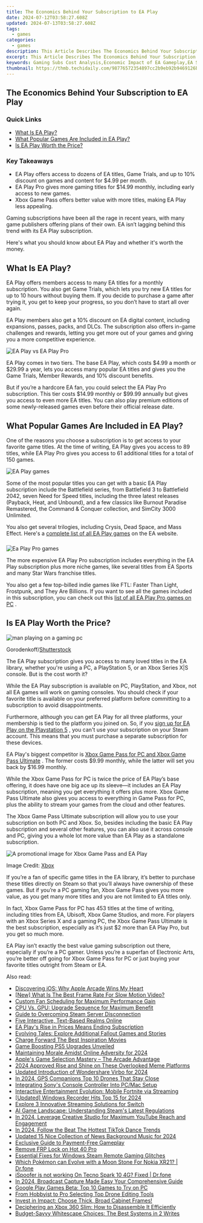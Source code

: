 ```yaml
---
title: The Economics Behind Your Subscription to EA Play
date: 2024-07-12T03:58:27.608Z
updated: 2024-07-13T03:58:27.608Z
tags:
  - games
categories:
  - games
description: This Article Describes The Economics Behind Your Subscription to EA Play
excerpt: This Article Describes The Economics Behind Your Subscription to EA Play
keywords: Gaming Subs Cost Analysis,Economic Impact of EA Gameplay,EA Subscription Pricing Strategy,Understanding Video Games Economics,Profit Margin in Gaming Services,Analyzing Game Publisher Revenues,Assessing Costs of Play Subscriptions
thumbnail: https://thmb.techidaily.com/98776572354897cc2b9eb92b9469126b6b1576e9ed20c23d2405392dbcb37fbd.jpg
---
```


## The Economics Behind Your Subscription to EA Play

### Quick Links

* [What Is EA Play?](#what-is-ea-play)
* [What Popular Games Are Included in EA Play?](#what-popular-games-are-included-in-ea-play)
* [Is EA Play Worth the Price?](#is-ea-play-worth-the-price)

### Key Takeaways

* EA Play offers access to dozens of EA titles, Game Trials, and up to 10% discount on games and content for $4.99 per month.
* EA Play Pro gives more gaming titles for $14.99 monthly, including early access to new games.
* Xbox Game Pass offers better value with more titles, making EA Play less appealing.

 Gaming subscriptions have been all the rage in recent years, with many game publishers offering plans of their own. EA isn’t lagging behind this trend with its EA Play subscription.

 Here's what you should know about EA Play and whether it's worth the money.

## What Is EA Play?

 EA Play offers members access to many EA titles for a monthly subscription. You also get Game Trials, which lets you try new EA titles for up to 10 hours without buying them. If you decide to purchase a game after trying it, you get to keep your progress, so you don’t have to start all over again.

 EA Play members also get a 10% discount on EA digital content, including expansions, passes, packs, and DLCs. The subscription also offers in-game challenges and rewards, letting you get more out of your games and giving you a more competitive experience.

![EA Play vs EA Play Pro](https://static1.makeuseofimages.com/wordpress/wp-content/uploads/2024/03/ea-play-vs-ea-play-pro.jpg)

 EA Play comes in two tiers. The base EA Play, which costs $4.99 a month or $29.99 a year, lets you access many popular EA titles and gives you the Game Trials, Member Rewards, and 10% discount benefits.

 But if you’re a hardcore EA fan, you could select the EA Play Pro subscription. This tier costs $14.99 monthly or $99.99 annually but gives you access to even more EA titles. You can also play premium editions of some newly-released games even before their official release date.

## What Popular Games Are Included in EA Play?

 One of the reasons you choose a subscription is to get access to your favorite game titles. At the time of writing, EA Play gives you access to 89 titles, while EA Play Pro gives you access to 61 additional titles for a total of 150 games.

![EA Play games](https://static1.makeuseofimages.com/wordpress/wp-content/uploads/2024/03/ea-play-games.jpg)

 Some of the most popular titles you can get with a basic EA Play subscription include the Battlefield series, from Battlefield 3 to Battlefield 2042, seven Need for Speed titles, including the three latest releases (Payback, Heat, and Unbound), and a few classics like Burnout Paradise Remastered, the Command & Conquer collection, and SimCity 3000 Unlimited.

 You also get several trilogies, including Crysis, Dead Space, and Mass Effect. Here's a [complete list of all EA Play games](https://www.ea.com/ea-play/games#ea-app) on the EA website.

###

![Ea Play Pro games](https://static1.makeuseofimages.com/wordpress/wp-content/uploads/2024/03/ea-play-pro-games.jpg)

 The more expensive EA Play Pro subscription includes everything in the EA Play subscription plus more niche games, like several titles from EA Sports and many Star Wars franchise titles.

 You also get a few top-billed indie games like FTL: Faster Than Light, Frostpunk, and They Are Billions. If you want to see all the games included in this subscription, you can check out this [list of all EA Play Pro games on PC](https://www.ea.com/ea-play/games#ea-play-pro) .

## Is EA Play Worth the Price?

![man playing on a gaming pc](https://static1.makeuseofimages.com/wordpress/wp-content/uploads/2024/01/man-playing-on-a-gaming-pc.jpg)

 Gorodenkoff/[Shutterstock](https://www.shutterstock.com/image-photo/professional-gamer-playing-firstperson-shooter-online-1430140334)

 The EA Play subscription gives you access to many loved titles in the EA library, whether you're using a PC, a PlayStation 5, or an Xbox Series X|S console. But is the cost worth it?

 While the EA Play subscription is available on PC, PlayStation, and Xbox, not all EA games will work on gaming consoles. You should check if your favorite title is available on your preferred platform before committing to a subscription to avoid disappointments.

 Furthermore, although you can get EA Play for all three platforms, your membership is tied to the platform you joined on. So, if you [sign up for EA Play on the Playstation 5](https://www.makeuseof.com/how-to-subscribe-to-and-use-ea-play-on-ps5/) , you can't use your subscription on your Steam account. This means that you must purchase a separate subscription for these devices.

 EA Play's biggest competitor is [Xbox Game Pass for PC and Xbox Game Pass Ultimate](https://www.makeuseof.com/tag/what-is-xbox-game-pass-everything-need-know/) . The former costs $9.99 monthly, while the latter will set you back by $16.99 monthly.

 While the Xbox Game Pass for PC is twice the price of EA Play’s base offering, it does have one big ace up its sleeve—it includes an EA Play subscription, meaning you get everything it offers plus more. Xbox Game Pass Ultimate also gives you access to everything in Game Pass for PC, plus the ability to stream your games from the cloud and other features.

 The Xbox Game Pass Ultimate subscription will allow you to use your subscription on both PC and Xbox. So, besides including the basic EA Play subscription and several other features, you can also use it across console and PC, giving you a whole lot more value than EA Play as a standalone subscription.

![A promotional image for Xbox Game Pass and EA Play](https://static1.makeuseofimages.com/wordpress/wp-content/uploads/2023/03/xbox-game-pass-and-ea-play.jpg)

 Image Credit: [Xbox](https://www.xbox.com/en-us/games/store/xbox-game-pass-ultimate/cfq7ttc0khs0?WT.mc%5Fid=CNavGamesXboxGamePassUltimate)

 If you’re a fan of specific game titles in the EA library, it’s better to purchase these titles directly on Steam so that you’ll always have ownership of these games. But if you’re a PC gaming fan, Xbox Game Pass gives you more value, as you get many more titles and you are not limited to EA titles only.

 In fact, Xbox Game Pass for PC has 453 titles at the time of writing, including titles from EA, Ubisoft, Xbox Game Studios, and more. For players with an Xbox Series X and a gaming PC, the Xbox Game Pass Ultimate is the best subscription, especially as it’s just $2 more than EA Play Pro, but you get so much more.

 EA Play isn’t exactly the best value gaming subscription out there, especially if you’re a PC gamer. Unless you’re a superfan of Electronic Arts, you’re better off going for Xbox Game Pass for PC or just buying your favorite titles outright from Steam or EA.


<ins class="adsbygoogle"
     style="display:block"
     data-ad-format="autorelaxed"
     data-ad-client="ca-pub-7571918770474297"
     data-ad-slot="1223367746"></ins>



<ins class="adsbygoogle"
     style="display:block"
     data-ad-client="ca-pub-7571918770474297"
     data-ad-slot="8358498916"
     data-ad-format="auto"
     data-full-width-responsive="true"></ins>



<span class="atpl-alsoreadstyle">Also read:</span>
<div><ul>
<li><a href="https://games-able.techidaily.com/discovering-ios-why-apple-arcade-wins-my-heart/"><u>Discovering iOS: Why Apple Arcade Wins My Heart</u></a></li>
<li><a href="https://extra-approaches.techidaily.com/new-what-is-the-best-frame-rate-for-slow-motion-video/"><u>[New] What Is The Best Frame Rate For Slow Motion Video?</u></a></li>
<li><a href="https://games-able.techidaily.com/custom-fan-scheduling-for-maximum-performance-gain/"><u>Custom Fan Scheduling for Maximum Performance Gain</u></a></li>
<li><a href="https://games-able.techidaily.com/cpu-vs-gpu-upgrade-sequence-for-maximum-benefit/"><u>CPU Vs. GPU: Upgrade Sequence for Maximum Benefit</u></a></li>
<li><a href="https://games-able.techidaily.com/guide-to-overcoming-steam-server-disconnection/"><u>Guide to Overcoming Steam Server Disconnection</u></a></li>
<li><a href="https://games-able.techidaily.com/five-interactive-text-based-realms-online/"><u>Five Interactive, Text-Based Realms Online</u></a></li>
<li><a href="https://games-able.techidaily.com/ea-plays-rise-in-prices-means-ending-subscription/"><u>EA Play's Rise in Prices Means Ending Subscription</u></a></li>
<li><a href="https://games-able.techidaily.com/evolving-tales-explore-additional-fallout-games-and-stories/"><u>Evolving Tales: Explore Additional Fallout Games and Stories</u></a></li>
<li><a href="https://extra-lessons.techidaily.com/charge-forward-the-best-inspiration-movies/"><u>Charge Forward  The Best Inspiration Movies</u></a></li>
<li><a href="https://games-able.techidaily.com/game-boosting-ps5-upgrades-unveiled/"><u>Game Boosting PS5 Upgrades Unveiled</u></a></li>
<li><a href="https://youtube-help.techidaily.com/maintaining-morale-amidst-online-adversity-for-2024/"><u>Maintaining Morale Amidst Online Adversity for 2024</u></a></li>
<li><a href="https://games-able.techidaily.com/apples-game-selection-mastery-the-arcade-advantage/"><u>Apple's Game Selection Mastery – The Arcade Advantage</u></a></li>
<li><a href="https://facebook-video-content.techidaily.com/2024-approved-rise-and-shine-on-these-overlooked-meme-platforms/"><u>2024 Approved  Rise and Shine on These Overlooked Meme Platforms</u></a></li>
<li><a href="https://ai-voice-clone.techidaily.com/updated-introduction-of-wondershare-virbo-for-2024/"><u>Updated Introduction of Wondershare Virbo for 2024</u></a></li>
<li><a href="https://some-techniques.techidaily.com/in-2024-gps-companions-top-10-drones-that-stay-close/"><u>In 2024, GPS Companions  Top 10 Drones That Stay Close</u></a></li>
<li><a href="https://games-able.techidaily.com/integrating-sonys-console-controller-into-pcmac-setup/"><u>Integrating Sony's Console Controller Into PC/Mac Setup</u></a></li>
<li><a href="https://games-able.techidaily.com/interactive-entertainment-evolution-mobile-fortnite-via-streaming/"><u>Interactive Entertainment Evolution: Mobile Fortnite via Streaming</u></a></li>
<li><a href="https://screen-sharing-recording.techidaily.com/updated-windows-recorder-hits-top-15-for-2024/"><u>[Updated] Windows Recorder Hits  Top 15 for 2024</u></a></li>
<li><a href="https://games-able.techidaily.com/explore-3-innovative-streaming-solutions-for-switch/"><u>Explore 3 Innovative Streaming Solutions for Switch</u></a></li>
<li><a href="https://games-able.techidaily.com/ai-game-landscape-understanding-steams-latest-regulations/"><u>AI Game Landscape: Understanding Steam's Latest Regulations</u></a></li>
<li><a href="https://youtube-lab.techidaily.com/24-leverage-creative-studio-for-maximum-youtube-reach-and-engagement/"><u>In 2024, Leverage Creative Studio for Maximum YouTube Reach and Engagement</u></a></li>
<li><a href="https://tiktok-video-recordings.techidaily.com/in-2024-follow-the-beat-the-hottest-tiktok-dance-trends/"><u>In 2024, Follow the Beat  The Hottest TikTok Dance Trends</u></a></li>
<li><a href="https://audio-shaping.techidaily.com/updated-15-nice-collection-of-news-background-music-for-2024/"><u>Updated 15 Nice Collection of News Background Music for 2024</u></a></li>
<li><a href="https://games-able.techidaily.com/exclusive-guide-to-payment-free-gameplay/"><u>Exclusive Guide to Payment-Free Gameplay</u></a></li>
<li><a href="https://review-topics.techidaily.com/remove-frp-lock-on-hot-40-pro-by-drfone-android-unlock-remove-google-frp/"><u>Remove FRP Lock on Hot 40 Pro</u></a></li>
<li><a href="https://games-able.techidaily.com/essential-fixes-for-windows-steam-remote-gaming-glitches/"><u>Essential Fixes for Windows Steam Remote Gaming Glitches</u></a></li>
<li><a href="https://android-pokemon-go.techidaily.com/which-pokemon-can-evolve-with-a-moon-stone-for-nokia-xr21-drfone-by-drfone-virtual-android/"><u>Which Pokémon can Evolve with a Moon Stone For Nokia XR21? | Dr.fone</u></a></li>
<li><a href="https://fake-location.techidaily.com/ispoofer-is-not-working-on-tecno-spark-10-4g-fixed-drfone-by-drfone-virtual-android/"><u>iSpoofer is not working On Tecno Spark 10 4G? Fixed | Dr.fone</u></a></li>
<li><a href="https://extra-lessons.techidaily.com/in-2024-broadcast-capture-made-easy-your-comprehensive-guide/"><u>In 2024, Broadcast Capture Made Easy  Your Comprehensive Guide</u></a></li>
<li><a href="https://games-able.techidaily.com/google-play-games-beta-top-10-games-to-try-on-pc/"><u>Google Play Games Beta: Top 10 Games to Try on PC</u></a></li>
<li><a href="https://extra-tips.techidaily.com/from-hobbyist-to-pro-selecting-top-drone-editing-tools/"><u>From Hobbyist to Pro  Selecting Top Drone Editing Tools</u></a></li>
<li><a href="https://games-able.techidaily.com/invest-in-impact-choose-thick-broad-cabinet-frames/"><u>Invest in Impact: Choose Thick, Broad Cabinet Frames!</u></a></li>
<li><a href="https://games-able.techidaily.com/deciphering-an-xbox-360-slim-how-to-disassemble-it-efficiently/"><u>Deciphering an Xbox 360 Slim: How to Disassemble It Efficiently</u></a></li>
<li><a href="https://games-able.techidaily.com/budget-savvy-whitescape-choices-the-best-systems-in-2-writes/"><u>Budget-Savvy Whitescape Choices: The Best Systems in 2 Writes</u></a></li>
</ul></div>
